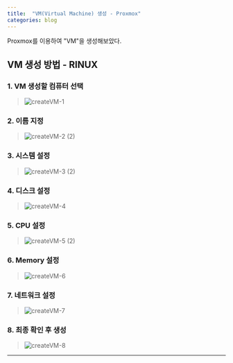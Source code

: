 ```yaml
---
title:  "VM(Virtual Machine) 생성 - Proxmox"
categories: blog
---
```

Proxmox를 이용하여 "VM"을 생성해보았다. 

## VM 생성 방법 - RINUX

### 1. VM 생성할 컴퓨터 선택
> ![createVM-1](https://github.com/D-Cloude/Blog-site/assets/138245914/31147fbc-adaf-4179-8ea1-92abebe725b8)

### 2. 이름 지정
> ![createVM-2 (2)](https://github.com/D-Cloude/Blog-site/assets/138245914/edefeb5d-6c2e-4c8d-abaa-b6033e753801)

### 3. 시스템 설정
> ![createVM-3 (2)](https://github.com/D-Cloude/Blog-site/assets/138245914/e1c4fb0c-a1f7-4b53-9ebb-2e8403890cdd)

### 4. 디스크 설정
> ![createVM-4](https://github.com/D-Cloude/Blog-site/assets/138245914/729813b1-ed58-4cf0-9bd7-65f5e5bf6f25)

### 5. CPU 설정
> ![createVM-5 (2)](https://github.com/D-Cloude/Blog-site/assets/138245914/334fad7f-2488-4323-85bb-31c82f618168)

### 6. Memory 설정
> ![createVM-6](https://github.com/D-Cloude/Blog-site/assets/138245914/cacddf46-5f6f-42aa-8837-f325d3e696d3)

### 7. 네트워크 설정
> ![createVM-7](https://github.com/D-Cloude/Blog-site/assets/138245914/9475584e-da9b-4e12-b2b1-93ff60a72ce2)

### 8. 최종 확인 후 생성
> ![createVM-8](https://github.com/D-Cloude/Blog-site/assets/138245914/81d17abb-5ccd-40fe-bab9-1abec84c58ce)

- - -
